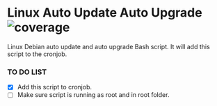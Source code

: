 # Linux Auto Update Auto Upgrade ![coverage](https://img.shields.io/badge/BashScript-80%25-green)
Linux Debian auto update and auto upgrade Bash script. It will add this script to the cronjob.

### TO DO LIST

- [x] Add this script to cronjob.
- [ ] Make sure script is running as root and in root folder.
